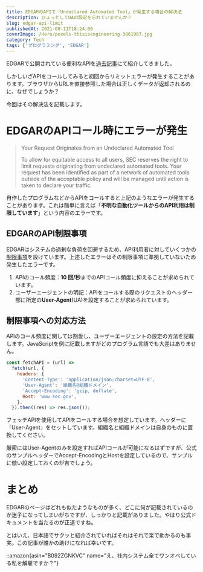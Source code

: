 ```yaml
---
title: EDGARのAPIで「Undeclared Automated Tool」が発生する場合の解決法
description: ひょっとしてUAの設定を忘れていませんか？
slug: edgar-api-limit
publishedAt: 2021-08-11T18:24:00
coverImage: /Hero/pexels-thisisengineering-3861967.jpg
category: Tech
tags: ['プログラミング', 'EDGAR']
---
```


EDGARで公開されている便利なAPIを[過去記事](/tags/edgar/)にて紹介してきました。

しかしいざAPIをコールしてみると初回からリミットエラーが発生することがあります。ブラウザからURLを直接参照した場合は正しくデータが返却されるのに、なぜでしょうか？

今回はその解決法を記載します。

# EDGARのAPIコール時にエラーが発生

> Your Request Originates from an Undeclared Automated Tool
>
> To allow for equitable access to all users, SEC reserves the right to limit requests originating from undeclared automated tools. Your request has been identified as part of a network of automated tools outside of the acceptable policy and will be managed until action is taken to declare your traffic.

自作したプログラムなどからAPIをコールすると上記のようなエラーが発生することがあります。これは簡単に言えば「**不明な自動化ツールからのAPI利用は制限しています**」という内容のエラーです。

## EDGARのAPI制限事項

EDGARはシステムの過剰な負荷を回避するため、API利用者に対していくつかの[制限事項](https://www.sec.gov/os/accessing-edgar-data)を設けています。上述したエラーはその制限事項に準拠していないため発生したエラーです。

1. APIのコール頻度：**10 回/秒**までのAPIコール頻度に抑えることが求められています。
1. ユーザーエージェントの明記：APIをコールする際のリクエストのヘッダー部に所定の**User-Agent**(UA)を設定することが求められています。

## 制限事項への対応方法

APIのコール頻度に関しては割愛し、ユーザーエージェントの設定の方法を記載します。JavaScriptを例に記載しますがどのプログラム言語でも大差はありません。

```js
const fetchAPI = (url) =>
  fetch(url, {
    headers: {
      'Content-Type': 'application/json;charset=UTF-8',
      'User-Agent': '組織名@組織ドメイン',
      'Accept-Encoding': 'gzip, deflate',
      Host: 'www.sec.gov',
    },
  }).then((res) => res.json());
```

フェッチAPIを使用してAPIをコールする場合を想定しています。ヘッダーに「User-Agent」をセットしています。組織名と組織ドメインは自身のものに置換してください。

厳密にはUser-Agentのみを設定すればAPIコールが可能になるはずですが、公式のサンプルヘッダーでAccept-EncodingとHostを設定しているので、サンプルに倣い設定しておくのが吉でしょう。

# まとめ

EDGARのページはどれも似たようなものが多く、どこに何が記載されているのか迷子になってしまいがちですが、しっかりと記載がありました。やはり公式ドキュメントを当たるのが正道ですね。

とはいえ、日本語でサクッと紹介されていればそれはそれで楽で助かるのも事実。この記事が誰かの助けになれば幸いです。

::amazon{asin="B092ZGNKVC" name="え、社内システム全てワンオペしている私を解雇ですか？"}
